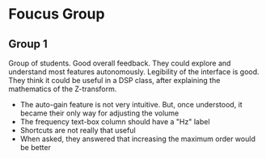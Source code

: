 # Foucus Group

## Group 1
Group of students. 
Good overall feedback.
They could explore and understand most features autonomously.
Legibility of the interface is good.
They think it could be useful in a DSP class, after explaining the mathematics of the Z-transform.
 - The auto-gain feature is not very intuitive. But, once understood, it became their only way for adjusting the volume
 - The frequency text-box column should have a "Hz" label
 - Shortcuts are not really that useful
 - When asked, they answered that increasing the maximum order would be better
